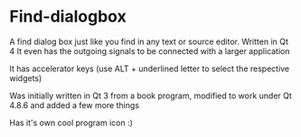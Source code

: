 # Find-dialogbox
A find dialog box just like you find in any text or source editor. Written in Qt 4 It even has the outgoing signals to be connected with a larger application

It has accelerator keys (use ALT + underlined letter to select the respective widgets)

Was initially written in Qt 3 from a book program, modified to work under Qt 4.8.6 and added a few more things

Has it's own cool program icon :)
